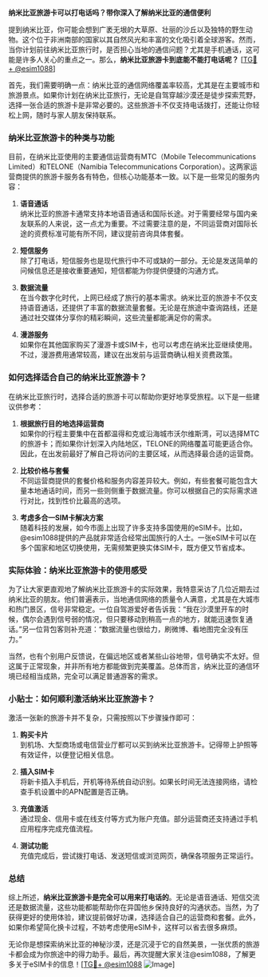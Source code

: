 **纳米比亚旅游卡可以打电话吗？带你深入了解纳米比亚的通信便利**

提到纳米比亚，你可能会想到广袤无垠的大草原、壮丽的沙丘以及独特的野生动物。这个位于非洲南部的国家以其自然风光和丰富的文化吸引着全球游客。然而，当你计划前往纳米比亚旅行时，是否担心当地的通信问题？尤其是手机通话，这可能是许多人关心的重点之一。那么，**纳米比亚旅游卡到底能不能打电话呢？** [[TG💪+ @esim1088](https://t.me/s/esim1088)]

首先，我们需要明确一点：纳米比亚的通信网络覆盖率较高，尤其是在主要城市和旅游景点。如果你计划在纳米比亚旅行，无论是自驾穿越沙漠还是徒步探索荒野，选择一张合适的旅游卡是非常必要的。这些旅游卡不仅支持电话拨打，还能让你轻松上网，随时与家人朋友保持联系。

### 纳米比亚旅游卡的种类与功能

目前，在纳米比亚使用的主要通信运营商有MTC（Mobile Telecommunications Limited）和TELONE（Namibia Telecommunications Corporation）。这两家运营商提供的旅游卡服务各有特色，但核心功能基本一致。以下是一些常见的服务内容：

1. **语音通话**  
   纳米比亚的旅游卡通常支持本地语音通话和国际长途。对于需要经常与国内亲友联系的人来说，这一点尤为重要。不过需要注意的是，不同运营商对国际长途的资费标准可能有所不同，建议提前咨询具体套餐。

2. **短信服务**  
   除了打电话，短信服务也是现代旅行中不可或缺的一部分。无论是发送简单的问候信息还是接收重要通知，短信都能为你提供便捷的沟通方式。

3. **数据流量**  
   在当今数字化时代，上网已经成了旅行的基本需求。纳米比亚的旅游卡不仅支持语音通话，还提供了丰富的数据流量套餐。无论是在旅途中查询路线，还是通过社交媒体分享你的精彩瞬间，这些流量都能满足你的需求。

4. **漫游服务**  
   如果你在其他国家购买了漫游卡或SIM卡，也可以考虑在纳米比亚继续使用。不过，漫游费用通常较高，建议在出发前与运营商确认相关资费政策。

### 如何选择适合自己的纳米比亚旅游卡？

在纳米比亚旅行时，选择合适的旅游卡可以帮助你更好地享受旅程。以下是一些建议供参考：

1. **根据旅行目的地选择运营商**  
   如果你的行程主要集中在首都温得和克或沿海城市沃尔维斯湾，可以选择MTC的旅游卡；而如果你计划深入内陆地区，TELONE的网络覆盖可能更适合你。因此，在出发前最好了解自己将访问的主要区域，从而选择最合适的运营商。

2. **比较价格与套餐**  
   不同运营商提供的套餐价格和服务内容差异较大。例如，有些套餐可能包含大量本地通话时间，而另一些则侧重于数据流量。你可以根据自己的实际需求进行对比，找到性价比最高的选项。

3. **考虑多合一SIM卡解决方案**  
   随着科技的发展，如今市面上出现了许多支持多国使用的eSIM卡。比如，@esim1088提供的产品就非常适合经常出国旅行的人士。一张eSIM卡可以在多个国家和地区切换使用，无需频繁更换实体SIM卡，既方便又节省成本。

### 实际体验：纳米比亚旅游卡的使用感受

为了让大家更直观地了解纳米比亚旅游卡的实际效果，我特意采访了几位近期去过纳米比亚的朋友。他们普遍表示，当地通信网络的质量令人满意，尤其是在大城市和热门景区，信号非常稳定。一位自驾游爱好者告诉我：“我在沙漠里开车的时候，偶尔会遇到信号弱的情况，但只要移动到稍高一点的地方，就能迅速恢复通话。”另一位背包客则补充道：“数据流量也很给力，刷微博、看地图完全没有压力。”

当然，也有个别用户反馈说，在偏远地区或者某些山谷地带，信号确实不太好。但这属于正常现象，并非所有地方都能做到完美覆盖。总体而言，纳米比亚的通信环境已经相当成熟，完全可以满足普通游客的需求。

### 小贴士：如何顺利激活纳米比亚旅游卡？

激活一张新的旅游卡并不复杂，只需按照以下步骤操作即可：

1. **购买卡片**  
   到机场、大型商场或电信营业厅都可以买到纳米比亚旅游卡。记得带上护照等有效证件，以便登记相关信息。

2. **插入SIM卡**  
   将新卡插入手机后，开机等待系统自动识别。如果长时间无法连接网络，请检查手机设置中的APN配置是否正确。

3. **充值激活**  
   通过现金、信用卡或在线支付等方式为账户充值。部分运营商还支持通过手机应用程序完成充值流程。

4. **测试功能**  
   充值完成后，尝试拨打电话、发送短信或浏览网页，确保各项服务正常运行。

### 总结

综上所述，**纳米比亚旅游卡是完全可以用来打电话的**。无论是语音通话、短信交流还是数据流量，这些功能都能帮助你在异国他乡保持良好的沟通状态。当然，为了获得更好的使用体验，建议提前做好功课，选择适合自己的运营商和套餐。此外，如果你希望简化换卡过程，不妨考虑使用eSIM卡，这样可以省去很多麻烦。

无论你是想探索纳米比亚的神秘沙漠，还是沉浸于它的自然美景，一张优质的旅游卡都会成为你旅途中的得力助手。最后，再次提醒大家关注@esim1088，了解更多关于eSIM卡的信息！[[TG💪+ @esim1088](https://t.me/s/esim1088) ![Image](https://i.postimg.cc/4NQfJmqS/Snipaste-2025-05-13-00-14-12.png)]